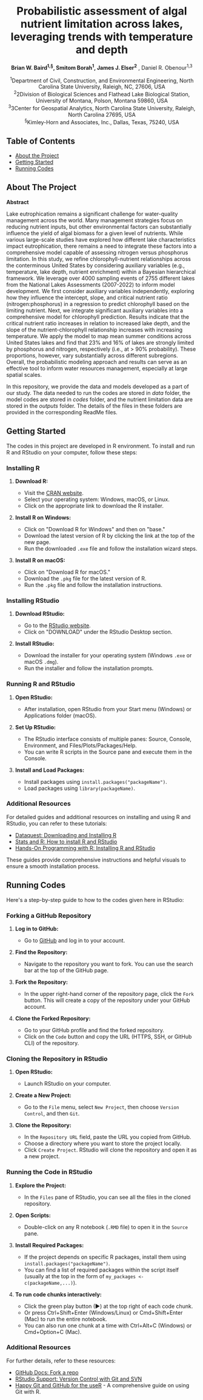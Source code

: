 <h1 align="center">Probabilistic assessment of algal nutrient limitation across lakes, leveraging trends with temperature and depth</h1>

<p align="center">
  <strong>Brian  W. Baird<sup>1,§</sup>, Smitom Borah<sup>1</sup>, James J. Elser<sup>2</sup></strong> , Daniel R. Obenour<sup>1,3</sup></strong>
</p>

<p align="center">
  <sup>1</sup>Department of Civil, Construction, and Environmental Engineering, North Carolina State University, Raleigh, NC, 27606, USA<br>
  <sup>2</sup>2Division of Biological Sciences and Flathead Lake Biological Station, University of Montana, Polson, Montana 59860, USA <br>
  <sup>3</sup>3Center for Geospatial Analytics, North Carolina State University, Raleigh, North Carolina 27695, USA <br>
  <sup>§</sup>Kimley-Horn and Associates, Inc., Dallas, Texas, 75240, USA
</p>


## Table of Contents

- [About the Project](#about-the-project)
- [Getting Started](#getting-started)
- [Running Codes](#Running-Codes)

## About The Project

**Abstract**

Lake eutrophication remains a significant challenge for water-quality management across the world. Many management strategies focus on reducing nutrient inputs, but other environmental factors can substantially influence the yield of algal biomass for a given level of nutrients. While various large-scale studies have explored how different lake characteristics impact eutrophication, there remains a need to integrate these factors into a comprehensive model capable of assessing nitrogen versus phosphorus limitation. In this study, we refine chlorophyll-nutrient relationships across the conterminous United States by considering auxiliary variables (e.g., temperature, lake depth, nutrient enrichment) within a Bayesian hierarchical framework. We leverage over 4000 sampling events of 2755 different lakes from the National Lakes Assessments (2007-2022) to inform model development. We first consider auxiliary variables independently, exploring how they influence the intercept, slope, and critical nutrient ratio (nitrogen:phosphorus) in a regression to predict chlorophyll based on the limiting nutrient. Next, we integrate significant auxiliary variables into a comprehensive model for chlorophyll prediction. Results indicate that the critical nutrient ratio increases in relation to increased lake depth, and the slope of the nutrient-chlorophyll relationship increases with increasing temperature. We apply the model to map mean summer conditions across United States lakes and find that 23% and 16% of lakes are strongly limited by phosphorus and nitrogen, respectively (i.e., at > 90% probability). These proportions, however, vary substantially across different subregions. Overall, the probabilistic modeling approach and results can serve as an effective tool to inform water resources management, especially at large spatial scales.

In this repository, we provide the data and models developed as a part of our study. The data needed to run the codes are stored in *data* folder, the model codes are stored in *codes* folder, and the nutrient limitation data are stored in the *outputs* folder. The details of the files in these folders are provided in the corresponding ReadMe files.

## Getting Started

The codes in this project are developed in R environment. To install and run R and RStudio on your computer, follow these steps:

### Installing R

1. **Download R:**
   - Visit the [CRAN website](https://cran.r-project.org/).
   - Select your operating system: Windows, macOS, or Linux.
   - Click on the appropriate link to download the R installer.

2. **Install R on Windows:**
   - Click on "Download R for Windows" and then on "base."
   - Download the latest version of R by clicking the link at the top of the new page.
   - Run the downloaded `.exe` file and follow the installation wizard steps.

3. **Install R on macOS:**
   - Click on "Download R for macOS."
   - Download the `.pkg` file for the latest version of R.
   - Run the `.pkg` file and follow the installation instructions.

### Installing RStudio

1. **Download RStudio:**
   - Go to the [RStudio website](https://www.rstudio.com/products/rstudio/download/).
   - Click on "DOWNLOAD" under the RStudio Desktop section.

2. **Install RStudio:**
   - Download the installer for your operating system (Windows `.exe` or macOS `.dmg`).
   - Run the installer and follow the installation prompts.

### Running R and RStudio

1. **Open RStudio:**
   - After installation, open RStudio from your Start menu (Windows) or Applications folder (macOS).

2. **Set Up RStudio:**
   - The RStudio interface consists of multiple panes: Source, Console, Environment, and Files/Plots/Packages/Help.
   - You can write R scripts in the Source pane and execute them in the Console.

3. **Install and Load Packages:**
   - Install packages using `install.packages("packageName")`.
   - Load packages using `library(packageName)`.

### Additional Resources

For detailed guides and additional resources on installing and using R and RStudio, you can refer to these tutorials:

- [Dataquest: Downloading and Installing R](https://www.dataquest.io/blog/installing-r-on-your-computer/)
- [Stats and R: How to install R and RStudio](https://statsandr.com/blog/how-to-install-r-and-rstudio/)
- [Hands-On Programming with R: Installing R and RStudio](https://rstudio-education.github.io/hopr/a-intro.html)

These guides provide comprehensive instructions and helpful visuals to ensure a smooth installation process.

## Running Codes
Here's a step-by-step guide to how to the codes given here in RStudio:

### Forking a GitHub Repository

1. **Log in to GitHub:**
   - Go to [GitHub](https://github.com) and log in to your account.

2. **Find the Repository:**
   - Navigate to the repository you want to fork. You can use the search bar at the top of the GitHub page.

3. **Fork the Repository:**
   - In the upper right-hand corner of the repository page, click the `Fork` button. This will create a copy of the repository under your GitHub account.

4. **Clone the Forked Repository:**
   - Go to your GitHub profile and find the forked repository.
   - Click on the `Code` button and copy the URL (HTTPS, SSH, or GitHub CLI) of the repository.

### Cloning the Repository in RStudio

1. **Open RStudio:**
   - Launch RStudio on your computer.

2. **Create a New Project:**
   - Go to the `File` menu, select `New Project`, then choose `Version Control`, and then `Git`.

3. **Clone the Repository:**
   - In the `Repository URL` field, paste the URL you copied from GitHub.
   - Choose a directory where you want to store the project locally.
   - Click `Create Project`. RStudio will clone the repository and open it as a new project.

### Running the Code in RStudio

1. **Explore the Project:**
   - In the `Files` pane of RStudio, you can see all the files in the cloned repository.

2. **Open Scripts:**
   - Double-click on any R notebook (`.RMD` file) to open it in the `Source` pane.

3. **Install Required Packages:**
   - If the project depends on specific R packages, install them using `install.packages("packageName")`.
   - You can find a list of required packages within the script itself (usually at the top in the form of `my_packages <- c(packageName,...)`).

4. **To run code chunks interactively:**
   - Click the green play button (▶) at the top right of each code chunk.
   - Or press Ctrl+Shift+Enter (Windows/Linux) or Cmd+Shift+Enter (Mac) to run the entire notebook.
   - You can also run one chunk at a time with Ctrl+Alt+C (Windows) or Cmd+Option+C (Mac).

### Additional Resources
For further details, refer to these resources:
- [GitHub Docs: Fork a repo](https://docs.github.com/en/get-started/quickstart/fork-a-repo)
- [RStudio Support: Version Control with Git and SVN](https://support.rstudio.com/hc/en-us/articles/200532077-Version-Control-with-Git-and-SVN)
- [Happy Git and GitHub for the useR](https://happygitwithr.com/) - A comprehensive guide on using Git with R.



